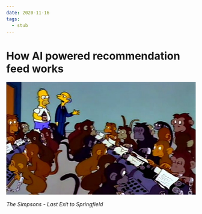 ```yaml
---
date: 2020-11-16
tags: 
  - stub
---
```


# How AI powered recommendation feed works

![](./static/monkeys-keyboard.jpg)

*The Simpsons - Last Exit to Springfield*
